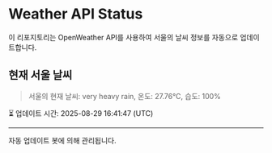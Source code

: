 
# Weather API Status

이 리포지토리는 OpenWeather API를 사용하여 서울의 날씨 정보를 자동으로 업데이트합니다.

## 현재 서울 날씨
> 서울의 현재 날씨: very heavy rain, 온도: 27.76°C, 습도: 100%

⏳ 업데이트 시간: 2025-08-29 16:41:47 (UTC)

---
자동 업데이트 봇에 의해 관리됩니다.
